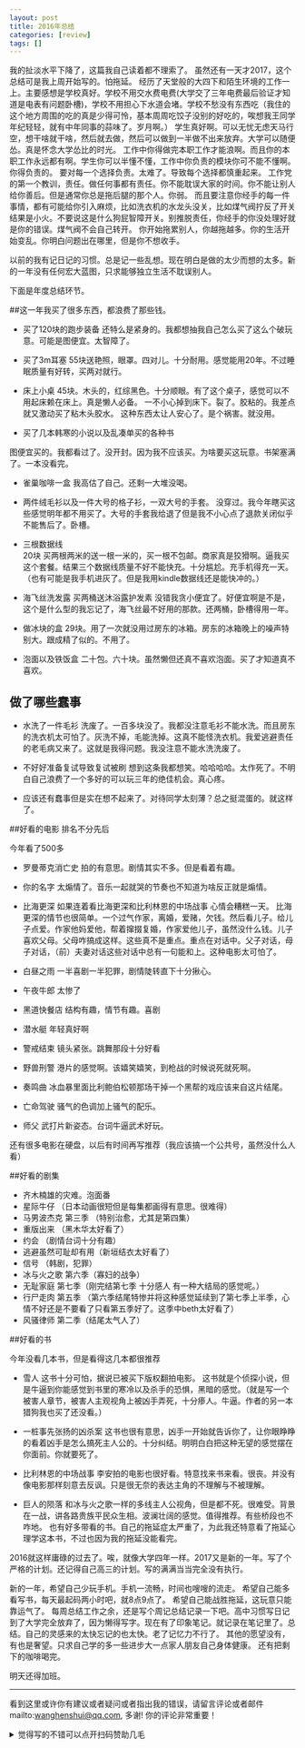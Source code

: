 ```yaml
---
layout: post
title: 2016年总结
categories: [review]
tags: []
---
```




<!-- more -->



 我的扯淡水平下降了，这篇我自己读着都不理索了。
 虽然还有一天才2017，这个总结可是我上周开始写的。怕拖延。
 经历了天堂般的大四下和陌生环境的工作一上。主要感想是学校真好。学校不用交水费电费(大学交了三年电费最后验证才知道是电表有问题卧槽)，学校不用担心下水道会堵。学校不愁没有东西吃（我住的这个地方周围的吃的真是少得可怜，基本周周吃饺子没别的好吃的，唉想我王同学年纪轻轻，就有中年同事的蒜味了。岁月啊。）
 学生真好啊。可以无忧无虑天马行空，想干啥就干啥，然后就去做，然后可以做到一半做不出来放弃。大学可以随便怂。真是怀念大学怂比的时光。
 工作中你得做完本职工作才能浪啊。而且你的本职工作永远都有啊。学生你可以半懂不懂，工作中你负责的模块你可不能不懂啊。你得负责的。
 要对每一个选择负责。太难了。导致每个选择都慎重起来。
 工作党的第一个教训，责任。做任何事都有责任。你不能耽误大家的时间。你不能让别人给你善后。但是通常你总是拖后腿的那个人。你弱。
 而且要注意你经手的每一件事情，都有可能给你引入麻烦，比如洗衣机的水龙头没关，比如煤气阀拧反了开关结果是小火。不要说这是什么狗屁智障开关。别推脱责任，你经手的你没处理好就是你的错误。煤气阀不会自己转开。
 你开始拖累别人，你越拖越多。你的生活开始变乱。你明白问题出在哪里，但是你不想收手。

 以前的我有记日记的习惯。总是记一些乱想。现在明白是做的太少而想的太多。新的一年没有任何宏大蓝图，只求能够独立生活不耽误别人。

 下面是年度总结环节。

##这一年我买了很多东西，都浪费了那些钱。

- 买了120块的跑步装备
还特么是紧身的。我都想抽我自己怎么买了这么个破玩意。可能是图便宜。太智障了。

- 买了3m耳塞
55块送艳照，眼罩。四对儿。十分耐用。感觉能用20年。不过睡眠质量有好转，买两对就行。

-  床上小桌
45块。木头的，红综黑色。十分顺眼。有了这个桌子，感觉可以不用起床赖在床上。真是懒人必备。
一不小心掉到床下。裂了。胶粘的。我差点就又激动买了粘木头胶水。
这种东西太让人安心了。是个祸害。就没用。

-  买了几本韩寒的小说以及乱凑单买的各种书

图便宜买的。我都看过了。没开封。因为我不应该买。为啥要买这玩意。书架塞满了。一本没看完。
-   雀巢咖啡一盒
我高估了自己。还剩一大堆没喝。

-  两件绒毛衫以及一件大号的格子衫，一双大号的手套。
没穿过。我今年瞎买这些感觉明年都不用买了。大号的手套我给退了但是我不小心点了退款关闭似乎不能售后了。卧槽。

-  三根数据线     
20块 买两根两米的送一根一米的，买一根不包邮。商家真是狡猾啊。逼我买这个套餐。结果三个数据线质量不好不能快充。十分尴尬。充手机得充一天。（也有可能是我手机进灰了。但是我用kindle数据线还是能快冲的。）

-  海飞丝洗发露
买两桶送沐浴露护发素 没错我贪小便宜了。好便宜啊是不是，这个是什么型的我忘记了，海飞丝最不好用的那款。还两桶，卧槽得用一年。

-  做冰块的盒
29块。用了一次就没用过房东的冰箱。房东的冰箱晚上的噪声特别大。跟成精了似的。不用了。

- 泡面以及铁饭盒
二十包。六十块。虽然懒但还真不喜欢泡面。买了才知道真不喜欢。

## 做了哪些蠢事

- 水洗了一件毛衫
洗废了。一百多块没了。我都没注意毛衫不能水洗。而且房东的洗衣机太可怕了。灰洗不掉，毛能洗掉。这真不能怪洗衣机。我爱逃避责任的老毛病又来了。这就是我得问题。我没注意不能水洗洗废了。

- 不好好准备复试导致复试被刷
想到这条我都想笑。哈哈哈哈。太作死了。不明白自己浪费了一个多好的可以玩三年的绝佳机会。真心疼。

- 应该还有蠢事但是实在想不起来了。对待同学太刻薄？总之挺混蛋的。就这样了。


##好看的电影 排名不分先后

今年看了500多

- 罗曼蒂克消亡史 
拍的有意思。剧情其实不多。但是看着有趣。

- 你的名字
太煽情了。音乐一起就哭的节奏也不知道为啥反正就是煽情。

- 比海更深
如果连着看比海更深和比利林恩的中场战事 心情会糟糕一天。
比海更深的情节也很简单。一个过气作家，离婚，爱赌，欠钱。然后看儿子。给儿子点爱。作家他妈爱他，帮着撺掇复婚，作家爱他儿子，虽然没什么钱。儿子喜欢父母。父母咋搞成这样。这些真不是重点。重点在对话中。父子对话，母子对话，（前）夫妻对话这些对话中总有一句能和上。这种电影太可怕了。

- 白昼之雨
一半喜剧一半犯罪，剧情陡转直下十分揪心。

- 午夜牛郎
     太惨了

- 黑道快餐店
     结构有趣，情节有趣。喜剧

- 潜水艇
     年轻真好啊

- 警戒结束
     镜头紧张。跳舞那段十分好看

- 野兽刑警
     港片的感觉啊。该嬉笑嬉笑，到枪战的时候说死就死啊。

- 奏鸣曲
     冰血暴里面比利鲍伯松顿那场干掉一个黑帮的戏应该来自这片结尾。

- 亡命驾驶
     骚气的色调加上骚气的配乐。

- 师父
     武打片新姿态。台词牛逼武术好玩。

还有很多电影在硬盘，以后有时间再写推荐（我应该搞一个公共号，虽然没什么人看）
     

##好看的剧集

- 齐木楠雄的灾难。泡面番
- 星际牛仔 （日本动画很短但是每集都画得有意思。很难得）
- 马男波杰克 第三季 （特别治愈，尤其是第四集）
- 重版出来 （黑木华太好看了）
- 约会     （剧情台词十分有趣）
- 逃避虽然可耻却有用（新垣结衣太好看了）
- 信号 （韩剧，犯罪）
- 冰与火之歌 第六季（寡妇的战争）
- 无耻家庭 第七季（刚完结第七季 十分感人 有一种大结局的感觉呢。）
- 行尸走肉 第五季 （第六季结尾特惨并将这种感觉延续到了第七季上半季，心情不好还是不要看了只看第五季好了。这季中beth太好看了）
- 风骚律师 第二季（结尾太气人了）

##好看的书

今年没看几本书，但是看得这几本都很推荐
- 雪人
这书十分可怕，据说已被买下版权翻拍电影。
这书就是个侦探小说，但是牛逼到你能感觉到书里的寒冷以及杀手的恐惧，黑暗的感觉。（就是写一个被害人章节，被害人主观视角上被凶手弄死，十分瘆人。牛逼。作者的另一本猎狗我也买了还没看。）

- 一桩事先张扬的凶杀案
这书也很有意思，凶手一开始就告诉你了，让你眼睁睁的看着凶手是怎么搞死主人公的。十分纠结。明明白白把这种无望的感觉摆在你面前。你就要死了。

- 比利林恩的中场战事
李安拍的电影也很好看。特意找来书来看。很丧。并没有像电影那样刻意去反讽。只是很无奈的表达主角的不理解与不被理解。

- 巨人的陨落
和冰与火之歌一样的多线主人公视角，但是都不死。很难受。背景在一战，讲各路贵族平民众生相。波澜壮阔的感觉。值得推荐。有些桥段也不咋地。
也有好多带看的书。自己的拖延症太严重了，为此我还特意看了拖延心理学这本书，不过也因为我的拖延没能看完。
   

2016就这样庸碌的过去了。唉，就像大学四年一样。2017又是新的一年。写了个严格的计划。还记得自己高三的计划。写的满满当当完全没有执行。

新的一年，希望自己少玩手机。手机一流畅，时间也嗖嗖的流走。
希望自己能多看写书，每天最起码两小时吧，就8点9点了。
希望自己能战胜拖延，这玩意只能靠运气了。
每周总结工作之余，还是写个周记总结记录一下吧。高中习惯写日记到了大学完全放弃了，因为懒得写字。现在有了印象笔记。就记录在笔记里了。总结。自己的灵感来的太快忘记的也太快。老了记忆力不行了。
其他的愿望没有，有也是奢望。只求自己学的多一些进步大一点家人朋友自己身体健康。
还有把剩下的咖啡喝完。

明天还得加班。

---

看到这里或许你有建议或者疑问或者指出我的错误，请留言评论或者邮件mailto:wanghenshui@qq.com, 多谢!  你的评论非常重要！
<details>
<summary>觉得写的不错可以点开扫码赞助几毛</summary>
<img src="https://wanghenshui.github.io/assets/wepay.png" alt="微信转账">
</details>

